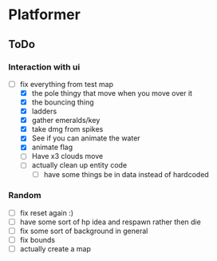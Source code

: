 # Platformer

## ToDo

### Interaction with ui
- [ ] fix everything from test map
    - [x] the pole thingy that move when you move over it
    - [x] the bouncing thing
    - [x] ladders
    - [x] gather emeralds/key
    - [x] take dmg from spikes
    - [x] See if you can animate the water
    - [x] animate flag
    - [ ] Have x3 clouds move
    - [ ] actually clean up entity code
        - [ ] have some things be in data instead of hardcoded
### Random
- [ ] fix reset again :)
- [ ] have some sort of hp idea and respawn rather then die
- [ ] fix some sort of background in general
- [ ] fix bounds
- [ ] actually create a map
